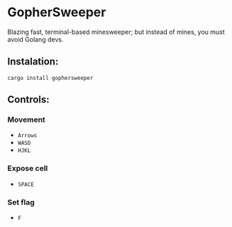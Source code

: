 # GopherSweeper
Blazing fast, terminal-based minesweeper; but instead of mines, you must avoid Golang devs.

## Instalation:
`cargo install gophersweeper`

## Controls:

### Movement
- `Arrows`
- `WASD`
- `HJKL`

### Expose cell
- `SPACE`

### Set flag
- `F`